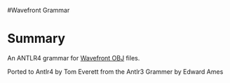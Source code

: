#Wavefront Grammar

# Summary

An ANTLR4 grammar for [Wavefront OBJ](https://en.wikipedia.org/wiki/Wavefront_.obj_file) files.

Ported to Antlr4 by Tom Everett from the Antlr3 Grammer by Edward Ames
